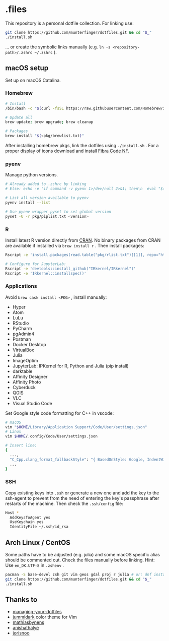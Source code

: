 # .files

This repository is a personal dotfile collection. For linking use:

``` bash
git clone https://github.com/munterfinger/dotfiles.git && cd "$_"
./install.sh
```

... or create the symbolic links manually (e.g. `ln -s <repository-path>/.zshrc ~/.zshrc` ).

## macOS setup

Set up on macOS Catalina.

### Homebrew

``` sh
# Install
/bin/bash -c "$(curl -fsSL https://raw.githubusercontent.com/Homebrew/install/master/install.sh)"

# Update all
brew update; brew upgrade; brew cleanup

# Packages
brew install "$(<pkg/brewlist.txt)"
```

After installing homebrew pkgs, link the dotfiles using `./install.sh` .
For a proper display of icons download and install [Fibra Code NF](https://www.nerdfonts.com/font-downloads).

### pyenv

Manage python versions.

``` bash
# Already added to .zshrc by linking
# Else: echo -e 'if command -v pyenv 1>/dev/null 2>&1; then\n  eval "$(pyenv init -)"\nfi' >> ~/.zshrc

# List all version available to pyenv
pyenv install --list

# Use pyenv wrapper pyset to set global version
pyset -U -r pkg/piplist.txt <version>
```

### R

Install latest R version directly from [CRAN](https://cloud.r-project.org). No binary packages from CRAN are available if installed via `brew install r` . Then install packages:

``` bash
Rscript -e 'install.packages(read.table("pkg/rlist.txt")[[1]], repo="https://cran.rstudio.com/")'

# Configure for JupyterLab:
Rscript -e 'devtools::install_github("IRkernel/IRkernel")'
Rscript -e 'IRkernel::installspec()'
```

### Applications

Avoid `brew cask install <PKG>` , install manually:

* Hyper
* Atom
* LuLu
* RStudio
* PyCharm
* pgAdmin4
* Postman
* Docker Desktop
* VirtualBox
* Julia
* ImageOptim
* JupyterLab: IPKernel for R, Python and Julia (pip install)
* darktable
* Affinity Designer
* Affinity Photo
* Cyberduck
* QGIS
* VLC
* Visual Studio Code

Set Google style code formatting for C++ in vscode:

``` sh
# macOS
vim "$HOME/Library/Application Support/Code/User/settings.json"
# Linux
vim $HOME/.config/Code/User/settings.json

# Insert line:
{
  ...,
  "C_Cpp.clang_format_fallbackStyle": "{ BasedOnStyle: Google, IndentWidth: 4, ColumnLimit: 0}",
  ...
}
````

### SSH

Copy existing keys into `.ssh` or generate a new one and add the key to the
ssh-agent to prevent from the need of entering the key's passphrase after
restarts of the machine. Then check the `.ssh/config` file:

``` sh
Host *
  AddKeysToAgent yes
  UseKeychain yes
  IdentityFile ~/.ssh/id_rsa
```

## Arch Linux / CentOS

Some paths have to be adjusted (e.g. julia) and some macOS specific alias should be commented out.
Check the files manually before linking. Hint: Use `en_DK.UTF-8` in `.zshenv` .

``` sh
pacman -S base-devel zsh git vim geos gdal proj r julia # or: dnf install
git clone https://github.com/munterfinger/dotfiles.git && cd "$_"
./install.sh
```

## Thanks to

* [managing-your-dotfiles](https://www.anishathalye.com/2014/08/03/managing-your-dotfiles/)
* [jummidark](https://github.com/jcherven/jummidark.vim) color theme for Vim
* [mathiasbynens](https://github.com/mathiasbynens/dotfiles)
* [anishathalye](https://github.com/anishathalye/dotfiles)
* [jorisnoo](https://github.com/jorisnoo/dotfiles)
